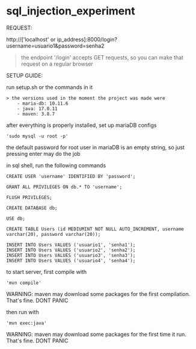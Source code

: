 # sql_injection_experiment

REQUEST:

http://['localhost' or ip_address]:8000/login?username=usuario1&password=senha2

> the endpoint '/login' accepts GET requests, so you can make that request on a regular browser



SETUP GUIDE:

run setup.sh or the commands in it

    > the versions used in the moment the project was made were
        - maria-db: 10.11.6
        - java: 17.0.11
        - maven: 3.8.7 

after everything is properly installed, set up mariaDB configs

    'sudo mysql -u root -p'

the default password for root user in mariaDB is an empty string, so just pressing enter may do the job

in sql shell, run the following commands

    CREATE USER 'username' IDENTIFIED BY 'password';

    GRANT ALL PRIVILEGES ON db.* TO 'username';

    FLUSH PRIVILEGES;

    CREATE DATABASE db;

    USE db;

    CREATE TABLE Users (id MEDIUMINT NOT NULL AUTO_INCREMENT, username varchar(20), password varchar(20));

    INSERT INTO Users VALUES ('usuario1', 'senha1');
    INSERT INTO Users VALUES ('usuario2', 'senha2');
    INSERT INTO Users VALUES ('usuario3', 'senha3');
    INSERT INTO Users VALUES ('usuario4', 'senha4');

to start server, first compile with

    'mvn compile'

WARNING: maven may download some packages for the first compilation. That's fine. DONT PANIC

then run with

    'mvn exec:java'

WARNING: maven may download some packages for the first time it run. That's fine. DONT PANIC